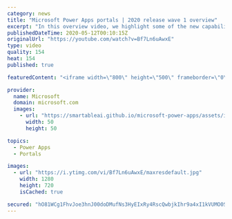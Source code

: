 ```yaml
---
category: news
title: "Microsoft Power Apps portals | 2020 release wave 1 overview"
excerpt: "In this overview video, we highlight some of the new capabilities included in the latest update to Microsoft Power Apps portals.     Here are the capabilities covered:   •    Power BI integration, so you can quickly add Power BI reports, tables, and dashboards to your portals without coding.  •    Themes"
publishedDateTime: 2020-05-12T00:10:15Z
originalUrl: "https://youtube.com/watch?v=Bf7Ln6uAwxE"
type: video
quality: 154
heat: 154
published: true

featuredContent: "<iframe width=\"800\" height=\"500\" frameborder=\"0\" src=\"https://www.youtube.com/embed/Bf7Ln6uAwxE\" allow=\"accelerometer; autoplay; encrypted-media; gyroscope; picture-in-picture\" allowfullscreen></iframe>"

provider:
  name: Microsoft
  domain: microsoft.com
  images:
    - url: "https://smartableai.github.io/microsoft-power-apps/assets/images/organizations/microsoft.com-50x50.jpg"
      width: 50
      height: 50

topics:
  - Power Apps
  - Portals

images:
  - url: "https://i.ytimg.com/vi/Bf7Ln6uAwxE/maxresdefault.jpg"
    width: 1280
    height: 720
    isCached: true

secured: "hO81WCg1FhvJoe3hnJ00doDMufNs3HyEIxRy4RscQwbjkIhr9a4xI1kVUMO0ScZkz6nah0P2xPGLZjf9loOharuTKlGS5WcZuI/T5HxEzkLSdjP5BZhlJ6k1683+Zh1JmTb6JvTw5miRi8UzvYFMAZobEAze3Os0GEZz1BVjePsY3rmMsIfSF9avIVdXjYQ2KjL12ovADesEgyp6I3kAOeLjG4LiVGLHri5ji0RdsrAHZfvsiODASz4LzzgI8XUssA8LIB3W776nE+c3N3sHGIX5CAT8+MxeVYWVy27Eg9vebfpbIsqKSCuR1NamgCnLlUjy8WXnQHxvOWxMchVLAAbWO6F1GmT2LXcH//E/sc3C/dHxAmJgQx+ItfTLP0dxwYSBI0HNN15aSwSV9DQox6pEUTwgULMqExGEI9OXR35Z7j5Jp60YUggjJFZlDXre;zxt8r6UHU9zca9D6SP5sZA=="
---
```


